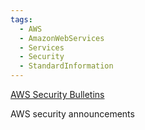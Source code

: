 ```yaml
---
tags:
  - AWS
  - AmazonWebServices
  - Services
  - Security
  - StandardInformation
---
```

[AWS Security Bulletins](https://aws.amazon.com/security/security-bulletins/)

AWS security announcements